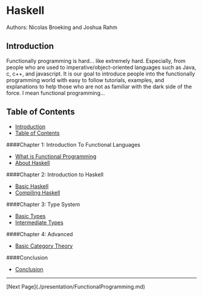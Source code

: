 Haskell
=======

Authors: Nicolas Broeking and Joshua Rahm


Introduction
------------

Functionally programming is hard... like extremely hard. Especially, from people who are used to imperative/object-oriented languages such as Java, c, c++, and javascript. It is our goal to introduce people into the functionally programming world with easy to follow tutorials, examples, and explanations to help those who are not as familiar with the dark side of the force. I mean functional programming…

Table of Contents
-----------------
* [Introduction](./README.md#introduction)
* [Table of Contents](./README.md#table-of-contents)

####Chapter 1: Introduction To Functional Languages
* [What is Functional Programming](./presentation/FunctionalProgramming.md)
* [About Haskell](./presentation/AboutHaskell.md)

####Chapter 2: Introduction to Haskell
* [Basic Haskell](./presentation/BasicHaskell.md)
* [Compiling Haskell](./presentation/CompilingHaskell.md)

####Chapter 3: Type System
* [Basic Types](./presentation/BasicTypes.md)
* [Intermediate Types](./presentation/IntemediateTypes.md)

####Chapter 4: Advanced 
* [Basic Category Theory](./presentation/BasicCategoryTheory.md)

####Conclusion
* [Conclusion](./presentation/Conclusion.md)

<!---
At the bottom of every page we need a next and previous button
-->

<hr>
[Next Page](./presentation/FunctionalProgramming.md)
